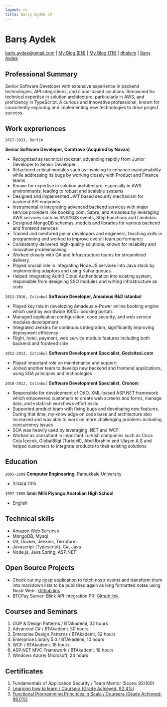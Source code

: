 ```yaml
---
layout: cv
title: Barış Aydek CV
---
```

# Barış Aydek

<div id="webaddress">
<a href="mailto:baris.aydek@gmail.com">baris.aydek@gmail.com</a>
|
<a href="https://dhalsim.github.io/en">My Blog (EN)</a>
|
<a href="https://dhalsim.github.io">My Blog (TR)</a>
|
<i class="fa fa-github"></i> <a href="http://github.com/dhalsim">dhalsim</a>
|
<i class="fa fa-linkedin"></i> <a href="https://www.linkedin.com/in/baris-aydek-39352325">Barış Aydek</a>
</div>

## Professional Summary

Senior Software Developer with extensive experience in backend technologies, API integrations, and
cloud-based solutions. Renowned for technical expertise in solution architecture, particularly in AWS,
and proficiency in TypeScript. A curious and innovative professional, known for consistently exploring
and implementing new technologies to drive project success.

## Work expreriences

`2017-2023, Berlin`

**Senior Software Developer, Comtravo (Acquired by Navan)**

* Recognized as technical rockstar, advancing rapidly from Junior Developer to Senior Developer
* Refactored critical modules such as invoicing to enhance maintainability while addressing its bugs by working closely with Product and Finance teams
* Known for expertise in solution architecture, especially in AWS environments, leading to robust and scalable systems
* Designed and implemented JWT based security mechanism for backend API endpoints
* Instrumental in integrating advanced backend services with major service providers like booking.com, Sabre, and Amadeus by leveraging AWS services such as SNS/SQS events, Step Functions and Lambdas.
* Designed MongoDB schemas, models and libraries for various backend and frontend services
* Trained and mentored junior developers and engineers, teaching skills in programming and worked to improve overall team performance
* Consistently delivered high-quality solutions, known for reliability and innovative problemsolving
* Worked closely with QA and Infrastructure teams for streamlined delivery
* Played crucial role in integrating Node.JS services into Java stack by implementing adaptors and using Kafka queues.
* Helped integrating Auth0 Cloud Authentication into existing system, responsible from designing SSO modules and writing infrastructure as code

`2013-2016, Istanbul`
**Software Developer, Amadeus R&D Istanbul**

* Played key role in developing Amadeus e-Power online booking engine which used by worldwide 1000+ booking portals
* Managed application configuration, code security, and web service modules development
* Integrated Jenkins for continuous integration, significantly improving deployment efficiency
* Flight, hotel, payment, web service module features including both backend and frontend side

`2012-2013, Istanbul`
**Software Development Specialist, Gezisitesi.com**

* Played important role on maintenance and support
* Joined another team to develop new backend and frontend applications, using SOA principles and technologies

`2010-2012, Istanbul`
**Software Development Specialist, Cronom**

* Responsible for development of OttO, XML-based ASP.NET framework which empowered customers to create web screens and forms, manage data, and establish workflows effortlessly
* Supported product team with fixing bugs and developing new features. During that time, my knowledge on code base and architecture also increased and was able to work on more challenging problems including concurrency issues
* SOA was heavily used by leveraging .NET and WCF
* Worked as consultant in important Turkish companies such as Coca Cola İçecek, GlobalBilgi (Turkcell), Abdi İbrahim and Ulaşım A.Ş and helped customers to integrate products to their existing solutions

## Education

`2005-2009`
**Computer Engineering**, Pamukkale University 

* 3.04/4 GPA

`1997-2005`
**İzmir Milli Piyango Anatolian High School**

* English

## Technical skills

* Amazon Web Services
* MongoDB, Mysql
* Git, Docker, Jenkins, Terraform
* Javascript (Typescript), C#, Java
* Node.js, Java Spring, ASP.NET

## Open Source Projects

* Check out my [nostr](https://nostr.com/) application to fetch nostr events and transform them into markdown lists to be published again as long formatted notes using Nostr Web : [Github link](https://github.com/btcpayserver/BTCPayServer.Lightning/pull/151)
* BTCPay Server: Blink API integration PR: [Github link](https://github.com/btcpayserver/BTCPayServer.Lightning/pull/151)

## Courses and Seminars

1. OOP & Design Patterns / BTAkademi, 32 hours
1. Advanced C# / BTAkademi, 50 hours
1. Enterprise Design Patterns / BTAkademi, 32 hours
1. Enterprice Library 5.0 / BTAkademi, 10 hours
1. WCF / BTAkademi, 18 hours
1. ASP.NET MVC Framework / BTAkademi, 18 hours
1. Windows Azure/ Microsoft, 24 hours

## Certificates

1. Fundamentals of Application Security / Team Mentor (Score: 92/100)
1. [Learning how to learn / Coursera (Grade Achieved: 92.4%)](https://www.coursera.org/account/accomplishments/records/4FKFYFV5643W)
1. [Functional Programming Principles in Scala / Coursera (Grade Achieved: 96.0%)](https://www.coursera.org/account/accomplishments/records/TNQK6WGCUZET)

